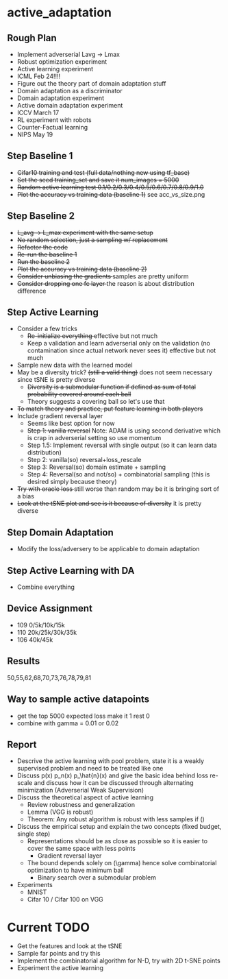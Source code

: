 # active_adaptation
## Rough Plan
- Implement adverserial Lavg -> Lmax
- Robust optimization experiment
- Active learning experiment
- ICML Feb 24!!!!
- Figure out the theory part of domain adaptation stuff
- Domain adaptation as a discriminator
- Domain adaptation experiment
- Active domain adaptation experiment
- ICCV March 17
- RL experiment with robots
- Counter-Factual learning
- NIPS May 19

## Step Baseline 1
- <del>Cifar10 training and test (full data/nothing new using tf_base)</del>
- <del>Set the seed training_set and save it num_images = 5000</del>
- <del>Random active learning test 0.1/0.2/0.3/0.4/0.5/0.6/0.7/0.8/0.9/1.0</del>
- <del>Plot the accuracy vs training data (baseline 1)</del> see acc_vs_size.png

## Step Baseline 2
- <del>L_avg -> L_max experiment with the same setup </del>
- <del>No random selection, just a sampling w/ replacement </del>
- <del>Refactor the code</del>
- <del>Re-run the baseline 1</del>
- <del> Run the baseline 2 </del>
- <del> Plot the accuracy vs training data (baseline 2) </del>
- <del> Consider unbiasing the gradients </del> samples are pretty uniform
- <del> Consider dropping one fc layer </del> the reason is about distribution difference

## Step Active Learning
- Consider a few tricks
    - <del> Re-initialize everything </del> effective but not much
    - <dek> Keep a validation and learn adverserial only on the validation (no contamination since actual network never sees it) </del> effective but not much
- Sample new data with the learned model
- May be a diversity trick? <del>(still a valid thing)</del> does not seem necessary since tSNE is pretty diverse
    - <del>Diversity is a submodular function if defined as sum of total probability covered around each ball</del>
    - Theory suggests a covering ball so let's use that
- <del>To match theory and practice, put feature learning in both players</del>
- Include gradient reversal layer
    - Seems like best option for now
    - <del>Step 1: vanilla reversal</del> Note: ADAM is using second derivative which is crap in adverserial setting so use momentum
    - Step 1.5: Implement reversal with single output (so it can learn data distribution)
    - Step 2: vanilla(so) reversal+loss_rescale
    - Step 3: Reversal(so) domain estimate + sampling
    - Step 4: Reversal(so and not/so) + combinatorial sampling (this is desired simply because theory)
- <del> Try with oracle loss </del> still worse than random may be it is bringing sort of a bias
- <del> Look at the tSNE plot and see is it because of diversity</del> it is pretty diverse

## Step Domain Adaptation
- Modify the loss/adversery to be applicable to domain adaptation

## Step Active Learning with DA
- Combine everything

## Device Assignment
- 109 0/5k/10k/15k
- 110 20k/25k/30k/35k
- 106 40k/45k

## Results
50,55,62,68,70,73,76,78,79,81

## Way to sample active datapoints
- get the top 5000 expected loss make it 1 rest 0
- combine with gamma = 0.01 or 0.02

## Report
- Descrive the active learning with pool problem, state it is a weakly supervised problem and need to be treated like one
- Discuss p(x) p_n(x) p_\hat{n}(x) and give the basic idea behind loss re-scale and discuss how it can be discussed through alternating minimization (Adverserial Weak Supervision)
- Discuss the theoretical aspect of active learning
    - Review robustness and generalization
    - Lemma (VGG is robust)
    - Theorem: Any robust algorithm is robust with less samples if ()
- Discuss the empirical setup and explain the two concepts (fixed budget, single step)
    - Representations should be as close as possible so it is easier to cover the same space with less points
        - Gradient reversal layer
    - The bound depends solely on (\gamma) hence solve combinatorial optimization to have minimum ball
        - Binary search over a submodular problem
- Experiments
    - MNIST
    - Cifar 10 / Cifar 100 on VGG


# Current TODO

- Get the features and look at the tSNE
- Sample far points and try this
- Implement the combinatorial algorithm for N-D, try with 2D t-SNE points
- Experiment the active learning
